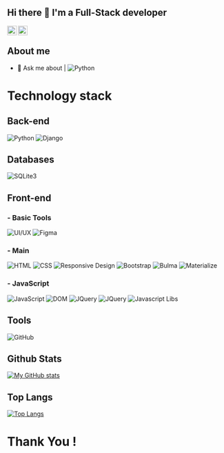 ## Hi there 👋 I'm a Full-Stack developer

<!-- <a href="https://instagram.com/Rashidov21">
  <img align="left" alt="YouTube" width="22px" src="https://raw.githubusercontent.com/peterthehan/peterthehan/master/assets/instagram.svg" />
</a> -->
<a href="https://t.me/oibrohimoff">
  <img align="left" alt="Telegram" width="22px" src="https://camo.githubusercontent.com/5c1975da7d9ab735ceb71c57b6c7e48ff3e08ca4/68747470733a2f2f6564656e742e6769746875622e696f2f537570657254696e7949636f6e732f696d616765732f7376672f74656c656772616d2e737667">
</a>

<!-- <a href="https://facebook.com/Rashidov21">
  <img align="left" alt="Facebook" width="22px" src="https://raw.githubusercontent.com/peterthehan/peterthehan/master/assets/facebook.svg" />
</a> -->
<a href="https://www.linkedin.com/in/odilbek-ibrohimov-011b2225a/">
  <img align="left" alt="LinkedIN" width="22px" src="https://raw.githubusercontent.com/peterthehan/peterthehan/master/assets/linkedin.svg" />
</a>

</br>

## About me
- 💬 Ask me about  | ![Python](https://img.shields.io/badge/Python-3.7-informational)
<!-- - 📫 How to reach me: ...
- 😄 Pronouns: ...
- ⚡ Fun fact: ... -->

# Technology stack

## **Back-end**
![Python](https://img.shields.io/badge/-Python-black?style=flat-square&logo=Python)
![Django](https://img.shields.io/badge/-Django-0aad48?style=flat-square&logo=Django)

## **Databases**

![SQLite3](https://img.shields.io/badge/SQLite-3-orange)


## **Front-end**
### - **Basic Tools**
![UI/UX](https://img.shields.io/badge/UI%2FUX-Design-orange)
![Figma](https://img.shields.io/badge/Figma-Design-red)
### - **Main**
![HTML](https://img.shields.io/badge/HTML-5-informational)
![CSS](https://img.shields.io/badge/CSS-3-informational)
![Responsive Design](https://img.shields.io/badge/Responsive-Design-orange)
![Bootstrap](https://img.shields.io/badge/Bootstrap-5-orange)
![Bulma](https://img.shields.io/badge/Bulma-CSS-brightgreen)
![Materialize](https://img.shields.io/badge/Materialize-CSS-green)
### - **JavaScript**
![JavaScript](https://img.shields.io/badge/-JavaScript-%23F7DF1C?style=flat-square&logo=javascript&logoColor=000000&labelColor=%23F7DF1C&color=%23FFCE5A)
![DOM](https://img.shields.io/badge/DOM-Manipulation-yellow)
![JQuery](https://img.shields.io/badge/Jquery-Lib-red)
![JQuery](https://img.shields.io/badge/Jquery-Lib-orange)
![Javascript Libs](https://img.shields.io/badge/Javascript-Libs-yellow)


## **Tools**
![GitHub](https://img.shields.io/badge/-GitHub-181717?style=flat-square&logo=github)

## **Github Stats**
[![My GitHub stats](https://github-readme-stats.vercel.app/api?username=OdilbekIbrohimof&hide=contribs,prs&show_icons=true&theme=highcontrast)](https://github.com/OdilbekIbrohimof/github-readme-stats)

## **Top Langs**
[![Top Langs](https://github-readme-stats.vercel.app/api/top-langs/?username=Rashidov21&layout=compact&theme=highcontrast)](https://github.com/Rashidov21/github-readme-stats)

# Thank You !
